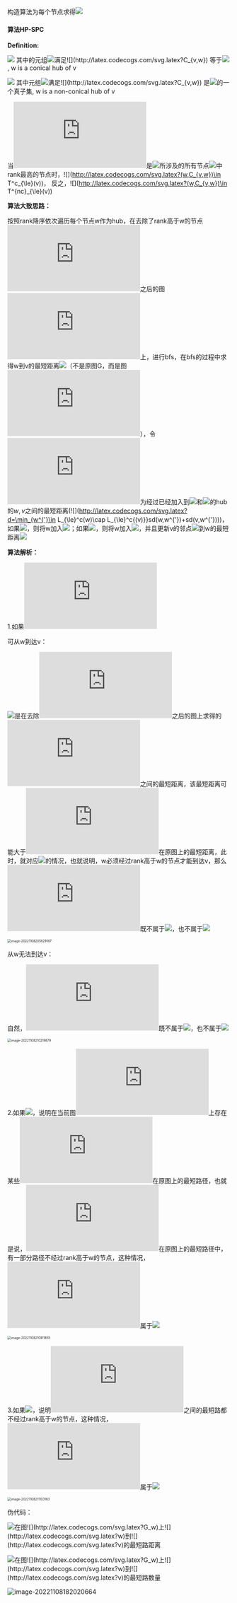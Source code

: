 构造算法为每个节点求得![](http://latex.codecogs.com/svg.latex?L_{\le}(\cdot))



#### 算法HP-SPC



**Definition:**

![](http://latex.codecogs.com/svg.latex?T^c_{\le}(v):) 其中的元组![](http://latex.codecogs.com/svg.latex?(w,C_{v,w}))满足![](http://latex.codecogs.com/svg.latex?C_{v,w}) 等于![](http://latex.codecogs.com/svg.latex?P_{v,w}), w is a conical hub of v

![](http://latex.codecogs.com/svg.latex?T^{nc}_{\le}(v):) 其中元组![](http://latex.codecogs.com/svg.latex?(w,C_{v,w}))满足![](http://latex.codecogs.com/svg.latex?C_{v,w}) 是![](http://latex.codecogs.com/svg.latex?P_{v,w})的一个真子集, w is a non-conical hub of v

当![](http://latex.codecogs.com/svg.latex?w)是![](http://latex.codecogs.com/svg.latex?P_{v,w})所涉及的所有节点![](http://latex.codecogs.com/svg.latex?Q_{v,w})中rank最高的节点时，![](http://latex.codecogs.com/svg.latex?(w,C_{v,w})\in T^c_{\le}(v))， 反之，![](http://latex.codecogs.com/svg.latex?(w,C_{v,w})\in T^{nc}_{\le}(v))



**算法大致思路：**

按照rank降序依次遍历每个节点w作为hub，在去除了rank高于w的节点![](http://latex.codecogs.com/svg.latex?H_w)之后的图![](http://latex.codecogs.com/svg.latex?G_w)上，进行bfs，在bfs的过程中求得w到v的最短距离![](http://latex.codecogs.com/svg.latex?D[v])（不是原图G，而是图![](http://latex.codecogs.com/svg.latex?G_w)），令![](http://latex.codecogs.com/svg.latex?d)为经过已经加入到![](http://latex.codecogs.com/svg.latex?L_{\le}(w))和![](http://latex.codecogs.com/svg.latex?L_{\le}(v))的hub的$w,v$之间的最短距离(![](http://latex.codecogs.com/svg.latex?d=\min_{w^{'}\in L_{\le}^c(w)\cap L_{\le}^c{(v)}}sd(w,w^{'})+sd(v,w^{'})))，如果![](http://latex.codecogs.com/svg.latex?d=D[v])，则将w加入![](http://latex.codecogs.com/svg.latex?L_{\le}^{nc}(v))；如果![](http://latex.codecogs.com/svg.latex?d>D[v])，则将w加入![](http://latex.codecogs.com/svg.latex?L^{c}_{\le}(v))，并且更新v的邻点![](http://latex.codecogs.com/svg.latex?v^{'})到w的最短距离![](http://latex.codecogs.com/svg.latex?D[v^{'}])





**算法解析：**

1.如果![](http://latex.codecogs.com/svg.latex?d)

可从w到达v：

![](http://latex.codecogs.com/svg.latex?D[v])是在去除![](http://latex.codecogs.com/svg.latex?H_w)之后的图上求得的![](http://latex.codecogs.com/svg.latex?w,v)之间的最短距离，该最短距离可能大于![](http://latex.codecogs.com/svg.latex?v,w)在原图上的最短距离，此时，就对应![](http://latex.codecogs.com/svg.latex?d<D[v])的情况，也就说明，w必须经过rank高于w的节点才能到达v，那么![](http://latex.codecogs.com/svg.latex?w)既不属于![](http://latex.codecogs.com/svg.latex?L_{\le}^{c}(v))，也不属于![](http://latex.codecogs.com/svg.latex?L_{\le}^{nc}(v))



<img src="3.2A_Hub_Push_Algorithm.assets/image-20221108205829187.png" alt="image-20221108205829187" style="zoom:50%;" />



从w无法到达v：

自然，![](http://latex.codecogs.com/svg.latex?w)既不属于![](http://latex.codecogs.com/svg.latex?L_{\le}^{c}(v))，也不属于![](http://latex.codecogs.com/svg.latex?L_{\le}^{nc}(v))

<img src="3.2A_Hub_Push_Algorithm.assets/image-20221108210219879.png" alt="image-20221108210219879" style="zoom:50%;" />





2.如果![](http://latex.codecogs.com/svg.latex?d==D[v])，说明在当前图![](http://latex.codecogs.com/svg.latex?G_w)上存在某些![](http://latex.codecogs.com/svg.latex?w,v)在原图上的最短路径，也就是说，![](http://latex.codecogs.com/svg.latex?w,v)在原图上的最短路径中，有一部分路径不经过rank高于w的节点，这种情况，![](http://latex.codecogs.com/svg.latex?w)属于![](http://latex.codecogs.com/svg.latex?L_{\le}^{nc}(v))

<img src="3.2A_Hub_Push_Algorithm.assets/image-20221108210911855.png" alt="image-20221108210911855" style="zoom:50%;" />



3.如果![](http://latex.codecogs.com/svg.latex?d>D[v])，说明![](http://latex.codecogs.com/svg.latex?w,v)之间的最短路都不经过rank高于w的节点，这种情况，![](http://latex.codecogs.com/svg.latex?w)属于![](http://latex.codecogs.com/svg.latex?L_{\le}^{c}(v))

<img src="3.2A_Hub_Push_Algorithm.assets/image-20221108211103163.png" alt="image-20221108211103163" style="zoom:50%;" />





伪代码：

![](http://latex.codecogs.com/svg.latex?D[v]:)在图![](http://latex.codecogs.com/svg.latex?G_w)上![](http://latex.codecogs.com/svg.latex?w)到![](http://latex.codecogs.com/svg.latex?v)的最短路距离

![](http://latex.codecogs.com/svg.latex?C[v]:)在图![](http://latex.codecogs.com/svg.latex?G_w)上![](http://latex.codecogs.com/svg.latex?w)到![](http://latex.codecogs.com/svg.latex?v)的最短路数量

![image-20221108182020664](3.2A_Hub_Push_Algorithm.assets/image-20221108182020664.png)







